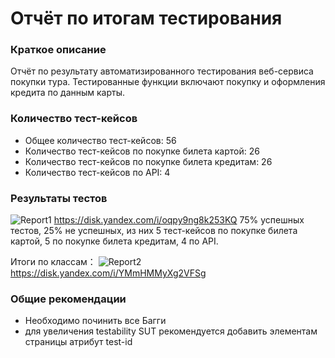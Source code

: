 # Отчёт по итогам тестирования
### Краткое описание
Отчёт по результату автоматизированного тестирования
веб-сервиса покупки тура. Тестированные функции включают покупку и оформления кредита по данным карты.
### Количество тест-кейсов
- Общее количество тест-кейсов: 56
- Количество тест-кейсов по покупке билета картой: 26
- Количество тест-кейсов по покупке билета кредитам: 26
- Количество тест-кейсов по API: 4

### Результаты тестов
![Report1](https://disk.yandex.com/i/oqpy9ng8k253KQ)
https://disk.yandex.com/i/oqpy9ng8k253KQ
75% успешных тестов, 25% не успешных, из них 5 тест-кейсов по покупке билета картой,
5 по покупке билета кредитам, 4 по API.

Итоги по классам：
![Report2](https://disk.yandex.com/i/YMmHMMyXg2VFSg)
https://disk.yandex.com/i/YMmHMMyXg2VFSg

### Общие рекомендации
- Необходимо починить все Багги
- для увеличения testability SUT рекомендуется добавить элементам
страницы атрибут test-id
